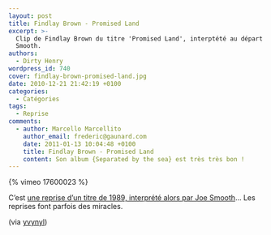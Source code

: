 ```yaml
---
layout: post
title: Findlay Brown - Promised Land
excerpt: >-
  Clip de Findlay Brown du titre 'Promised Land', interptété au départ par Joe
  Smooth.
authors:
  - Dirty Henry
wordpress_id: 740
cover: findlay-brown-promised-land.jpg
date: 2010-12-21 21:42:19 +0100
categories:
  - Catégories
tags:
  - Reprise
comments:
  - author: Marcello Marcellito
    author_email: frederic@gaunard.com
    date: 2011-01-13 10:04:48 +0100
    title: Findlay Brown - Promised Land
    content: Son album {Separated by the sea} est très très bon !
---
```


{% vimeo 17600023 %}

C’est [une reprise d’un titre de 1989, interprété alors par Joe Smooth][1]… Les
reprises font parfois des miracles.

(via [yvynyl][2])

[1]: https://www.youtube.com/watch?v=ML3w4HIMHpY
[2]: https://yvynyl.tumblr.com/post/2350909311/findlay-brown-promised-land-ryan
